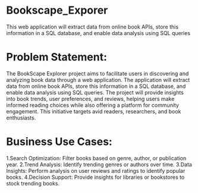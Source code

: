 # Bookscape_Exporer
This web application will extract data from online book APIs, store this information in a SQL database, and enable data analysis using SQL queries

# Problem Statement:
The BookScape Explorer project aims to facilitate users in discovering and analyzing book data through a web application. The application will extract data from online book APIs, store this information in a SQL database, and enable data analysis using SQL queries. The project will provide insights into book trends, user preferences, and reviews, helping users make informed reading choices while also offering a platform for community engagement. This initiative targets avid readers, researchers, and book enthusiasts.

# Business Use Cases:
 1.Search Optimization: Filter books based on genre, author, or publication year.
 2.Trend Analysis: Identify trending genres or authors over time.
 3.Data Insights: Perform analysis on user reviews and ratings to identify popular books.
 4.Decision Support: Provide insights for libraries or bookstores to stock trending books.

